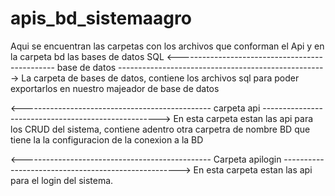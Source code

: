 # apis_bd_sistemaagro
Aqui se encuentran las carpetas con los archivos que conforman el Api y en la carpeta bd las bases de datos SQL
<----------------------------------------------- base de datos ---------------------------------------------------->
La carpeta de bases de datos, contiene los archivos sql para poder exportarlos en nuestro majeador de base de datos

<----------------------------------------------- carpeta api ---------------------------------------------------->
En esta carpeta estan las api para los CRUD del sistema, contiene adentro otra carpetra de nombre BD que tiene la 
la configuracion de la conexion a la BD

<----------------------------------------------- Carpeta apilogin ---------------------------------------------------->
En esta carpeta estan las api para el login del sistema.

